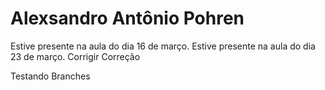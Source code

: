 # Alexsandro Antônio Pohren


Estive presente na aula do dia 16 de março.
Estive presente na aula do dia 23 de março.
Corrigir Correção


Testando Branches

